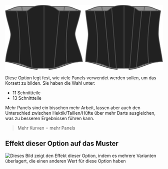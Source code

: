 ![Die Panel-Option auf Kathrin](./panels.svg)

Diese Option legt fest, wie viele Panels verwendet werden sollen, um das Korsett zu bilden. Sie haben die Wahl unter:

*   11 Schnittteile
*   13 Schnittteile

Mehr Panels sind ein bisschen mehr Arbeit, lassen aber auch den Unterschied zwischen Hektik/Taillen/Hüfte über mehr Darts ausgleichen, was zu besseren Ergebnissen führen kann.

> Mehr Kurven = mehr Panels

## Effekt dieser Option auf das Muster

![Dieses Bild zeigt den Effekt dieser Option, indem es mehrere Varianten überlagert, die einen anderen Wert für diese Option haben](cathrin\_panels\_sample.svg "Effekt dieser Option auf das Muster")
